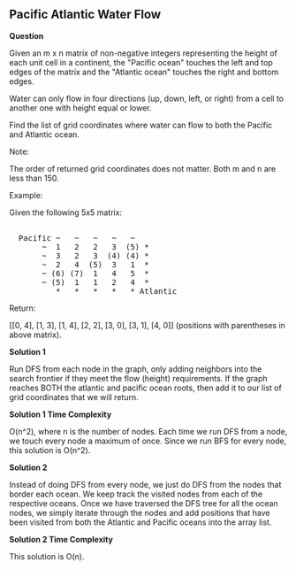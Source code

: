 <h2>Pacific Atlantic Water Flow</h2>

**Question**

Given an m x n matrix of non-negative integers representing the height of each unit cell in a continent, the "Pacific ocean" touches the left and top edges of the matrix and the "Atlantic ocean" touches the right and bottom edges.

Water can only flow in four directions (up, down, left, or right) from a cell to another one with height equal or lower.

Find the list of grid coordinates where water can flow to both the Pacific and Atlantic ocean.

Note:

The order of returned grid coordinates does not matter.
Both m and n are less than 150.

Example:

Given the following 5x5 matrix:
<pre>

  Pacific ~   ~   ~   ~   ~  
       ~  1   2   2   3  (5) *  
       ~  3   2   3  (4) (4) *  
       ~  2   4  (5)  3   1  *  
       ~ (6) (7)  1   4   5  *  
       ~ (5)  1   1   2   4  *  
          *   *   *   *   * Atlantic  
</pre>

Return:

[[0, 4], [1, 3], [1, 4], [2, 2], [3, 0], [3, 1], [4, 0]] (positions with parentheses in above matrix).

**Solution 1**

Run DFS from each node in the graph, only adding neighbors into the search frontier if they meet the flow (height) requirements. If the graph reaches BOTH the atlantic and pacific ocean roots, then add it to our list of grid coordinates that we will return.

**Solution 1 Time Complexity**

O(n^2), where n is the number of nodes. Each time we run DFS from a node, we touch every node a maximum of once. Since we run BFS for every node, this solution is O(n^2).

**Solution 2**

Instead of doing DFS from every node, we just do DFS from the nodes that border each ocean. We keep track the visited nodes from each of the respective oceans. Once we have traversed the DFS tree for all the ocean nodes, we simply iterate through the nodes and add positions that have been visited from both the Atlantic and Pacific oceans into the array list.

**Solution 2 Time Complexity**

This solution is O(n).
